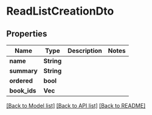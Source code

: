 # ReadListCreationDto

## Properties

Name | Type | Description | Notes
------------ | ------------- | ------------- | -------------
**name** | **String** |  | 
**summary** | **String** |  | 
**ordered** | **bool** |  | 
**book_ids** | **Vec<String>** |  | 

[[Back to Model list]](../README.md#documentation-for-models) [[Back to API list]](../README.md#documentation-for-api-endpoints) [[Back to README]](../README.md)


